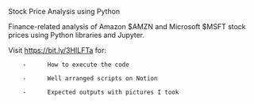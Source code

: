 Stock Price Analysis using Python


Finance-related analysis of Amazon $AMZN and Microsoft $MSFT stock prices using Python libraries and Jupyter.


Visit https://bit.ly/3HILFTa for:


        -      How to execute the code
        
        -      Well arranged scripts on Notion
        
        -      Expected outputs with pictures I took
                
